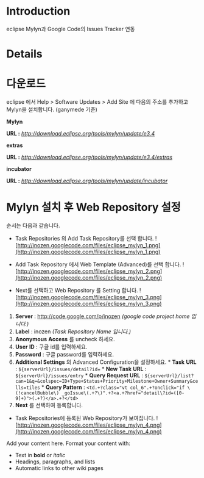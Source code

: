 # Introduction #

eclipse Mylyn과 Google Code의 Issues Tracker 연동


# Details #

# 다운로드 #

eclipse 에서 Help > Software Updates > Add Site 에 다음의 주소를 추가하고 Mylyn을 설치합니다. (ganymede 기준)

**Mylyn**

**URL :** _http://download.eclipse.org/tools/mylyn/update/e3.4_

**extras**

**URL :** _http://download.eclipse.org/tools/mylyn/update/e3.4/extras_

**incubator**

**URL :** _http://download.eclipse.org/tools/mylyn/update/incubator_

# Mylyn 설치 후 Web Repository 설정 #

순서는 다음과 같습니다.
  * Task Repositories 의 Add Task Repository를 선택 합니다.
![http://inozen.googlecode.com/files/eclipse_mylyn_1.png](http://inozen.googlecode.com/files/eclipse_mylyn_1.png)

  * Add Task Repository 에서 Web Template (Advanced)를 선택 합니다.
![http://inozen.googlecode.com/files/eclipse_mylyn_2.png](http://inozen.googlecode.com/files/eclipse_mylyn_2.png)

  * Next를 선택하고 Web Repository 를 Setting 합니다.
![http://inozen.googlecode.com/files/eclipse_mylyn_3.png](http://inozen.googlecode.com/files/eclipse_mylyn_3.png)

  1. **Server** : http://code.google.com/p/inozen _(google code project home 입니다.)_
  1. **Label** : inozen _(Task Repository Name 입니다.)_
  1. **Anonymous** **Access** 를 uncheck 하세요.
  1. **User** **ID** : 구글 id를 입력하세요.
  1. **Password** : 구글 password를 입력하세요.
  1. **Additional Settings** 의 Advanced Configuration을 설정하세요.
    * **Task** **URL** : `${serverUrl}/issues/detail?id=`
    * **New** **Task** **URL** : `${serverUrl}/issues/entry`
    * **Query** **Request** **URL** : `${serverUrl}/list?can=1&q=&colspec=ID+Type+Status+Priority+Milestone+Owner+Summary&cells=tiles`
    * **Query Pattern** : `<td.+?class="vt col_6".+?onclick="if \(!cancelBubble\) _goIssue\(.+?\)".+?<a.+?href="detail\?id=([0-9]+)">(.+?)</a>.+?</td>`
  1. **Next** 를 선택하여 등록합니다.

  * Task Repositories에 등록된 Web Repository가 보여집니다.
![http://inozen.googlecode.com/files/eclipse_mylyn_4.png](http://inozen.googlecode.com/files/eclipse_mylyn_4.png)

Add your content here.  Format your content with:
  * Text in **bold** or _italic_
  * Headings, paragraphs, and lists
  * Automatic links to other wiki pages